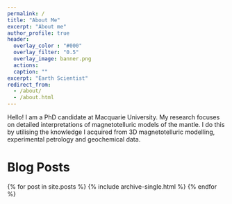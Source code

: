 ```yaml
---
permalink: /
title: "About Me"
excerpt: "About me"
author_profile: true
header:
  overlay_color : "#000"
  overlay_filter: "0.5"
  overlay_image: banner.png
  actions:
  caption: ""
excerpt: "Earth Scientist"
redirect_from: 
  - /about/
  - /about.html
---
```


Hello! I am a PhD candidate at Macquarie University. My research focuses on detailed interpretations of magnetotelluric models of the mantle. I do this by utilising the knowledge I acquired from 3D magnetotelluric modelling, experimental petrology and geochemical data.

Blog Posts
======

{% for post in site.posts %}
  {% include archive-single.html %}
{% endfor %}
